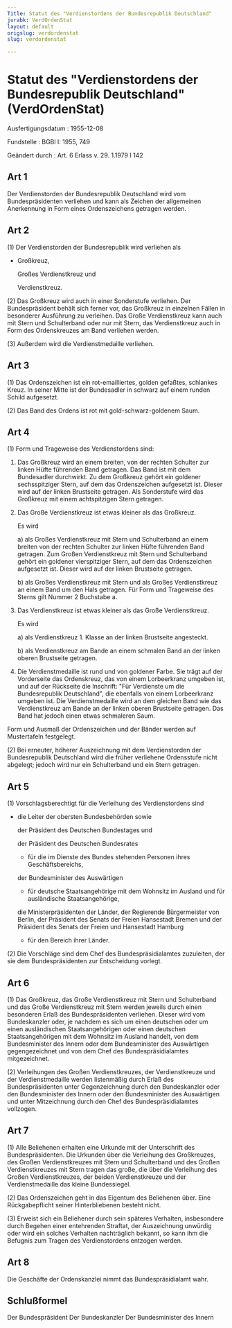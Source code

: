 ```yaml
---
Title: Statut des "Verdienstordens der Bundesrepublik Deutschland"
jurabk: VerdOrdenStat
layout: default
origslug: verdordenstat
slug: verdordenstat

---
```


# Statut des "Verdienstordens der Bundesrepublik Deutschland" (VerdOrdenStat)

Ausfertigungsdatum
:   1955-12-08

Fundstelle
:   BGBl I: 1955, 749

Geändert durch
:   Art. 6 Erlass v. 29. 1.1979 I 142


## Art 1

Der Verdienstorden der Bundesrepublik Deutschland wird vom
Bundespräsidenten verliehen und kann als Zeichen der allgemeinen
Anerkennung in Form eines Ordenszeichens getragen werden.


## Art 2

(1) Der Verdienstorden der Bundesrepublik wird verliehen als

*   Großkreuz,

    Großes Verdienstkreuz und

    Verdienstkreuz.




(2) Das Großkreuz wird auch in einer Sonderstufe verliehen. Der
Bundespräsident behält sich ferner vor, das Großkreuz in einzelnen
Fällen in besonderer Ausführung zu verleihen. Das Große Verdienstkreuz
kann auch mit Stern und Schulterband oder nur mit Stern, das
Verdienstkreuz auch in Form des Ordenskreuzes am Band verliehen
werden.

(3) Außerdem wird die Verdienstmedaille verliehen.


## Art 3

(1) Das Ordenszeichen ist ein rot-emailliertes, golden gefaßtes,
schlankes Kreuz. In seiner Mitte ist der Bundesadler in schwarz auf
einem runden Schild aufgesetzt.

(2) Das Band des Ordens ist rot mit gold-schwarz-goldenem Saum.


## Art 4

(1) Form und Trageweise des Verdienstordens sind:

1.  Das Großkreuz wird an einem breiten, von der rechten Schulter zur
    linken Hüfte führenden Band getragen. Das Band ist mit dem Bundesadler
    durchwirkt. Zu dem Großkreuz gehört ein goldener sechsspitziger Stern,
    auf dem das Ordenszeichen aufgesetzt ist. Dieser wird auf der linken
    Brustseite getragen. Als Sonderstufe wird das Großkreuz mit einem
    achtspitzigen Stern getragen.


2.  Das Große Verdienstkreuz ist etwas kleiner als das Großkreuz.

    Es wird

    a)  als Großes Verdienstkreuz mit Stern und Schulterband an einem breiten
        von der rechten Schulter zur linken Hüfte führenden Band getragen. Zum
        Großen Verdienstkreuz mit Stern und Schulterband gehört ein goldener
        vierspitziger Stern, auf dem das Ordenszeichen aufgesetzt ist. Dieser
        wird auf der linken Brustseite getragen.


    b)  als Großes Verdienstkreuz mit Stern und als Großes Verdienstkreuz an
        einem Band um den Hals getragen. Für Form und Trageweise des Sterns
        gilt Nummer 2 Buchstabe a.





3.  Das Verdienstkreuz ist etwas kleiner als das Große Verdienstkreuz.

    Es wird

    a)  als Verdienstkreuz 1. Klasse an der linken Brustseite angesteckt.


    b)  als Verdienstkreuz am Bande an einem schmalen Band an der linken
        oberen Brustseite getragen.





4.  Die Verdienstmedaille ist rund und von goldener Farbe. Sie trägt auf
    der Vorderseite das Ordenskreuz, das von einem Lorbeerkranz umgeben
    ist, und auf der Rückseite die Inschrift: "Für Verdienste um die
    Bundesrepublik Deutschland", die ebenfalls von einem Lorbeerkranz
    umgeben ist. Die Verdienstmedaille wird an dem gleichen Band wie das
    Verdienstkreuz am Bande an der linken oberen Brustseite getragen. Das
    Band hat jedoch einen etwas schmaleren Saum.



Form und Ausmaß der Ordenszeichen und der Bänder werden auf
Mustertafeln festgelegt.

(2) Bei erneuter, höherer Auszeichnung mit dem Verdienstorden der
Bundesrepublik Deutschland wird die früher verliehene Ordensstufe
nicht abgelegt; jedoch wird nur ein Schulterband und ein Stern
getragen.


## Art 5

(1) Vorschlagsberechtigt für die Verleihung des Verdienstordens sind

*   die Leiter der obersten Bundesbehörden sowie

    der Präsident des Deutschen Bundestages und

    der Präsident des Deutschen Bundesrates

    *   für die im Dienste des Bundes stehenden Personen ihres
        Geschäftsbereichs,




    der Bundesminister des Auswärtigen

    *   für deutsche Staatsangehörige mit dem Wohnsitz im Ausland und für
        ausländische Staatsangehörige,




    die Ministerpräsidenten der Länder, der Regierende Bürgermeister von
    Berlin, der Präsident des Senats der Freien Hansestadt Bremen und der
    Präsident des Senats der Freien und Hansestadt Hamburg

    *   für den Bereich ihrer Länder.







(2) Die Vorschläge sind dem Chef des Bundespräsidialamtes zuzuleiten,
der sie dem Bundespräsidenten zur Entscheidung vorlegt.


## Art 6

(1) Das Großkreuz, das Große Verdienstkreuz mit Stern und Schulterband
und das Große Verdienstkreuz mit Stern werden jeweils durch einen
besonderen Erlaß des Bundespräsidenten verliehen. Dieser wird vom
Bundeskanzler oder, je nachdem es sich um einen deutschen oder um
einen ausländischen Staatsangehörigen oder einen deutschen
Staatsangehörigen mit dem Wohnsitz im Ausland handelt, von dem
Bundesminister des Innern oder dem Bundesminister des Auswärtigen
gegengezeichnet und von dem Chef des Bundespräsidialamtes
mitgezeichnet.

(2) Verleihungen des Großen Verdienstkreuzes, der Verdienstkreuze und
der Verdienstmedaille werden listenmäßig durch Erlaß des
Bundespräsidenten unter Gegenzeichnung durch den Bundeskanzler oder
den Bundesminister des Innern oder den Bundesminister des Auswärtigen
und unter Mitzeichnung durch den Chef des Bundespräsidialamtes
vollzogen.


## Art 7

(1) Alle Beliehenen erhalten eine Urkunde mit der Unterschrift des
Bundespräsidenten. Die Urkunden über die Verleihung des Großkreuzes,
des Großen Verdienstkreuzes mit Stern und Schulterband und des Großen
Verdienstkreuzes mit Stern tragen das große, die über die Verleihung
des Großen Verdienstkreuzes, der beiden Verdienstkreuze und der
Verdienstmedaille das kleine Bundessiegel.

(2) Das Ordenszeichen geht in das Eigentum des Beliehenen über. Eine
Rückgabepflicht seiner Hinterbliebenen besteht nicht.

(3) Erweist sich ein Beliehener durch sein späteres Verhalten,
insbesondere durch Begehen einer entehrenden Straftat, der
Auszeichnung unwürdig oder wird ein solches Verhalten nachträglich
bekannt, so kann ihm die Befugnis zum Tragen des Verdienstordens
entzogen werden.


## Art 8

Die Geschäfte der Ordenskanzlei nimmt das Bundespräsidialamt wahr.


## Schlußformel

Der Bundespräsident
Der Bundeskanzler
Der Bundesminister des Innern

